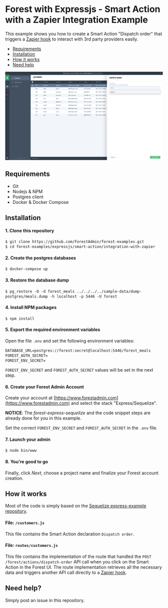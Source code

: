 # Forest with Expressjs - Smart Action with a Zapier Integration Example

This example shows you how to create a Smart Action "Dispatch order" that
triggers a [Zapier hook](https://zapier.com/zapbook/webhook/) to interact with
3rd party providers easily.

- [Requirements](#requirements)
- [Installation](#installation)
- [How it works](#how-it-works)
- [Need help](#need-help)

![Screenshot](screenshot.png?raw=true "Screenshot")

## Requirements
- Git
- Nodejs & NPM
- Postgres client
- Docker & Docker Compose

## Installation

#### 1. Clone this repository
```
$ git clone https://github.com/ForestAdmin/forest-examples.git
$ cd forest-examples/expressjs/smart-action/integration-with-zapier
```

#### 2. Create the postgres databases
```
$ docker-compose up
```

#### 3. Restore the database dump
```
$ pg_restore -O -d forest_meals ../../../../sample-data/dump-postgres/meals.dump -h localhost -p 5446 -U forest
```

#### 4. Install NPM packages

```
$ npm install
```

#### 5. Export the required environment variables
Open the file `.env` and set the following environment variables:

```
DATABASE_URL=postgres://forest:secret@localhost:5446/forest_meals
FOREST_AUTH_SECRET=
FOREST_ENV_SECRET=
```

`FOREST_ENV_SECRET` and `FOREST_AUTH_SECRET` values will be set in the next step.

#### 6. Create your Forest Admin Account
Create your account at [https://www.forestadmin.com](https://www.forestadmin.com) and select the stack "Express/Sequelize".

**NOTICE**: The *forest-express-sequelize* and the code snippet steps are already done for you in this example.

Set the correct `FOREST_ENV_SECRET` and `FOREST_AUTH_SECRET` in the `.env` file.

#### 7. Launch your admin

```
$ node bin/www
```

#### 8. You're good to go

Finally, click *Next*, choose a project name and finalize your Forest account creation.

## How it works

Most of the code is simply based on the [Sequelize express-example repository](https://github.com/sequelize/express-example).

#### File: `/customers.js`

This file contains the Smart Action declaration `Dispatch order`.

#### File: `routes/customers.js`

This file contains the implementation of the route that handled the `POST /forest/actions/dispatch-order` API call when you click on the Smart Action in the Forest UI. The route implementation retrieves all the necessary data and triggers another API call directly to a [Zapier hook](https://zapier.com/zapbook/webhook/).

## Need help?

Simply post an issue in this repository.


